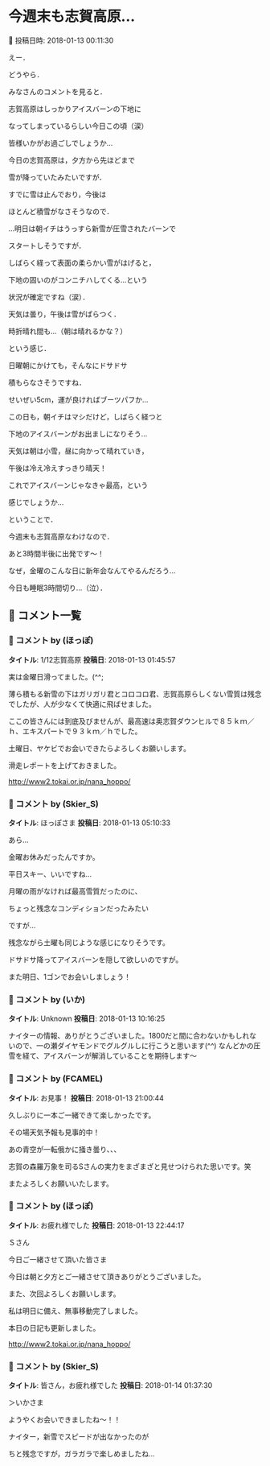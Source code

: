 # 今週末も志賀高原…

📅 投稿日時: 2018-01-13 00:11:30

えー．


どうやら．


みなさんのコメントを見ると．


志賀高原はしっかりアイスバーンの下地に


なってしまっているらしい今日この頃（涙）


皆様いかがお過ごしでしょうか…





今日の志賀高原は，夕方から先ほどまで


雪が降っていたみたいですが．


すでに雪は止んでおり，今後は


ほとんど積雪がなさそうなので．





…明日は朝イチはうっすら新雪が圧雪されたバーンで


スタートしそうですが．


しばらく経って表面の柔らかい雪がはげると，


下地の固いのがコンニチハしてくる…という


状況が確定ですね（涙）．


天気は曇り，午後は雪がぱらつく．


時折晴れ間も…（朝は晴れるかな？）


という感じ．





日曜朝にかけても，そんなにドサドサ


積もらなさそうですね．


せいぜい5cm，運が良ければブーツパフか…


この日も，朝イチはマシだけど，しばらく経つと


下地のアイスバーンがお出ましになりそう…


天気は朝は小雪，昼に向かって晴れていき，


午後は冷え冷えすっきり晴天！


これでアイスバーンじゃなきゃ最高，という


感じでしょうか…





ということで．


今週末も志賀高原なわけなので．


あと3時間半後に出発です～！





なぜ，金曜のこんな日に新年会なんてやるんだろう…


今日も睡眠3時間切り…（泣）．

## 💬 コメント一覧

### 💬 コメント by (ほっぽ)
**タイトル**: 1/12志賀高原
**投稿日**: 2018-01-13 01:45:57

実は金曜日滑ってました。(^^;



薄ら積もる新雪の下はガリガリ君とコロコロ君、志賀高原らしくない雪質は残念でしたが、人が少なくて快適に飛ばせました。



ここの皆さんには到底及びませんが、最高速は奥志賀ダウンヒルで８５ｋｍ／ｈ、エキスパートで９３ｋｍ／ｈでした。



土曜日、ヤケビでお会いできたらよろしくお願いします。



滑走レポートを上げておきました。



http://www2.tokai.or.jp/nana_hoppo/

### 💬 コメント by (Skier_S)
**タイトル**: ほっぽさま
**投稿日**: 2018-01-13 05:10:33

あら…

金曜お休みだったんですか。

平日スキー、いいですね…

月曜の雨がなければ最高雪質だったのに、

ちょっと残念なコンディションだったみたい

ですが…

残念ながら土曜も同じような感じになりそうです。

ドサドサ降ってアイスバーンを隠して欲しいのですが。



また明日、1ゴンでお会いしましょう！

### 💬 コメント by (いか)
**タイトル**: Unknown
**投稿日**: 2018-01-13 10:16:25

ナイターの情報、ありがとうございました。1800だと間に合わないかもしれないので、一の瀬ダイヤモンドでグルグルしに行こうと思います(^^) なんどかの圧雪を経て、アイスバーンが解消していることを期待します〜

### 💬 コメント by (FCAMEL)
**タイトル**: お見事！
**投稿日**: 2018-01-13 21:00:44

久しぶりに一本ご一緒できて楽しかったです。

その場天気予報も見事的中！

あの青空が一転俄かに掻き曇り、、、



志賀の森羅万象を司るSさんの実力をまざまざと見せつけられた思いです。笑

またよろしくお願いいたします。

### 💬 コメント by (ほっぽ)
**タイトル**: お疲れ様でした
**投稿日**: 2018-01-13 22:44:17

Ｓさん

今日ご一緒させて頂いた皆さま



今日は朝と夕方とご一緒させて頂きありがとうございました。

また、次回よろしくお願いします。



私は明日に備え、無事移動完了しました。

本日の日記も更新しました。



http://www2.tokai.or.jp/nana_hoppo/

### 💬 コメント by (Skier_S)
**タイトル**: 皆さん，お疲れ様でした
**投稿日**: 2018-01-14 01:37:30

＞いかさま

ようやくお会いできましたね～！！

ナイター，新雪でスピードが出なかったのが

ちと残念ですが，ガラガラで楽しめましたね…

